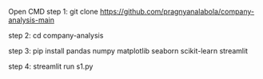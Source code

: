 Open CMD
step 1: git clone https://github.com/pragnyanalabola/company-analysis-main

step 2: cd company-analysis

step 3: pip install pandas numpy matplotlib seaborn scikit-learn streamlit

step 4: streamlit run s1.py
